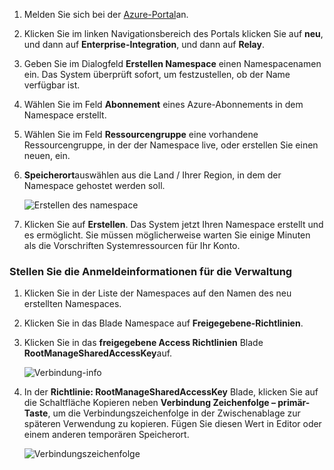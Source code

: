 1. Melden Sie sich bei der [Azure-Portal][]an.

2. Klicken Sie im linken Navigationsbereich des Portals klicken Sie auf **neu**, und dann auf **Enterprise-Integration**, und dann auf **Relay**.

4. Geben Sie im Dialogfeld **Erstellen Namespace** einen Namespacenamen ein. Das System überprüft sofort, um festzustellen, ob der Name verfügbar ist.

5. Wählen Sie im Feld **Abonnement** eines Azure-Abonnements in dem Namespace erstellt.

6. Wählen Sie im Feld **Ressourcengruppe** eine vorhandene Ressourcengruppe, in der der Namespace live, oder erstellen Sie einen neuen, ein.      

7. **Speicherort**auswählen aus die Land / Ihrer Region, in dem der Namespace gehostet werden soll.

    ![Erstellen des namespace][create-namespace]

8. Klicken Sie auf **Erstellen**. Das System jetzt Ihren Namespace erstellt und es ermöglicht. Sie müssen möglicherweise warten Sie einige Minuten als die Vorschriften Systemressourcen für Ihr Konto.
 
### <a name="obtain-the-management-credentials"></a>Stellen Sie die Anmeldeinformationen für die Verwaltung

1. Klicken Sie in der Liste der Namespaces auf den Namen des neu erstellten Namespaces.
 
3. Klicken Sie in das Blade Namespace auf **Freigegebene-Richtlinien**.

4. Klicken Sie in das **freigegebene Access Richtlinien** Blade **RootManageSharedAccessKey**auf.

    ![Verbindung-info][connection-info]

5. In der **Richtlinie: RootManageSharedAccessKey** Blade, klicken Sie auf die Schaltfläche Kopieren neben **Verbindung Zeichenfolge – primär-Taste**, um die Verbindungszeichenfolge in der Zwischenablage zur späteren Verwendung zu kopieren. Fügen Sie diesen Wert in Editor oder einem anderen temporären Speicherort.

    ![Verbindungszeichenfolge][connection-string]

<!--Image references-->

[create-namespace]: ./media/relay-create-namespace-portal/create-namespace.png
[connection-info]: ./media/relay-create-namespace-portal/connection-info.png
[connection-string]: ./media/relay-create-namespace-portal/connection-string.png

<!--Reference style links - using these makes the source content way more readable than using inline links-->
[Azure-portal]: https://portal.azure.com